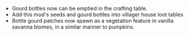 - Gourd bottles now can be emptied in the crafting table.
- Add this mod's seeds and gourd bottles into villager house loot tables
- Bottle gourd patches now spawn as a vegetation feature in vanilla savanna biomes, in a similar manner to pumpkins.